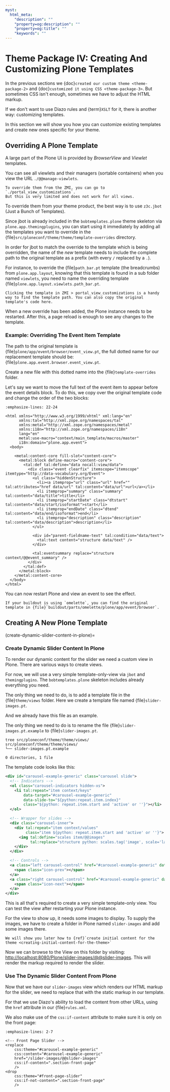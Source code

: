 ```yaml
---
myst:
  html_meta:
    "description": ""
    "property=og:description": ""
    "property=og:title": ""
    "keywords": ""
---
```


# Theme Package IV: Creating And Customizing Plone Templates

In the previous sections we {doc}`created our custom theme <theme-package-2>` and {doc}`customized it using CSS <theme-package-3>`.
But sometimes CSS isn't enough, sometimes we have to adjust the HTML markup.

If we don't want to use Diazo rules and {term}`XSLT` for it, there is another way: customizing templates.

In this section we will show you how you can customize existing templates and create new ones specific for your theme.

## Overriding A Plone Template

A large part of the Plone UI is provided by *BrowserView* and *Viewlet* templates.

You can see all viewlets and their managers (sortable containers) when you view the URL `./@@manage-viewlets`.

```{note}
To override them from the ZMI, you can go to `./portal_view_customizations`.
But this is very limited and does not work for all views.
```

To override them from your theme product, the best way is to use `z3c.jbot` (Just a Bunch of Templates).

Since jbot is already included in the `bobtemplates.plone` theme skeleton via `plone.app.themingplugins`,
you can start using it immediately by adding all the templates you want to override in the {file}`src/ploneconf/theme/theme/template-overrides` directory.

In order for jbot to match the override to the template which is being overridden,
the name of the *new* template needs to include the complete path to the original template as a prefix (with every `/` replaced by a `.`).

For instance, to override the {file}`path_bar.pt` template (the breadcrumbs) from `plone.app.layout`, knowing that this template is found in a sub folder named `viewlets`, you need to name the overriding template {file}`plone.app.layout.viewlets.path_bar.pt`.

```{hint}
Clicking the template in ZMI > portal_view_customizations is a handy way to find the template path. You can also copy the original template's code here.
```

When a new override has been added, the Plone instance needs to be restarted.
After this, a page reload is enough to see any changes to the template.

### Example: Overriding The Event Item Template

The path to the original template is {file}`plone/app/event/browser/event_view.pt`,
the full dotted name for our replacement template should be: {file}`plone.app.event.browser.event_view.pt`.

Create a new file with this dotted name into the {file}`template-overrides` folder.

Let's say we want to move the full text of the event item to appear before the event details block.
To do this, we copy over the original template code and change the order of the two blocks:

```{code-block} xml
:emphasize-lines: 22-24

<html xmlns="http://www.w3.org/1999/xhtml" xml:lang="en"
      xmlns:tal="http://xml.zope.org/namespaces/tal"
      xmlns:metal="http://xml.zope.org/namespaces/metal"
      xmlns:i18n="http://xml.zope.org/namespaces/i18n"
      lang="en"
      metal:use-macro="context/main_template/macros/master"
      i18n:domain="plone.app.event">
  <body>

    <metal:content-core fill-slot="content-core">
      <metal:block define-macro="content-core">
        <tal:def tal:define="data nocall:view/data">
          <div class="event clearfix" itemscope="itemscope" itemtype="http://data-vocabulary.org/Event">
            <ul class="hiddenStructure">
              <li><a itemprop="url" class="url" href="" tal:attributes="href data/url" tal:content="data/url">url</a></li>
              <li itemprop="summary" class="summary" tal:content="data/title">title</li>
              <li itemprop="startDate" class="dtstart" tal:content="data/start/isoformat">start</li>
              <li itemprop="endDate" class="dtend" tal:content="data/end/isoformat">end</li>
              <li itemprop="description" class="description" tal:content="data/description">description</li>
            </ul>

            <div id="parent-fieldname-text" tal:condition="data/text">
              <tal:text content="structure data/text" />
            </div>

            <tal:eventsummary replace="structure context/@@event_summary" />
          </div>
        </tal:def>
      </metal:block>
    </metal:content-core>
  </body>
</html>
```

You can now restart Plone and view an event to see the effect.

```{hint}
If your buildout is using `omelette`, you can find the original template in {file}`buildout/parts/omelette/plone/app/event/browser`.
```

## Creating A New Plone Template

(create-dynamic-slider-content-in-plone)=

### Create Dynamic Slider Content In Plone

To render our dynamic content for the slider we need a custom view in Plone.
There are various ways to create views.

For now, we will use a very simple template-only-view via `jbot` and `themingplugins`.
The `bobtemplates.plone` skeleton includes already everything you need.

The only thing we need to do, is to add a template file in the {file}`theme/views` folder.
Here we create a template file named {file}`slider-images.pt`.

And we already have this file as an example.

The only thing we need to do is to rename the file {file}`slider-images.pt.example` to {file}`slider-images.pt`.

```console
tree src/ploneconf/theme/theme/views/
src/ploneconf/theme/theme/views/
└── slider-images.pt.example

0 directories, 1 file
```

The template code looks like this:

```xml
<div id="carousel-example-generic" class="carousel slide">
  <!-- Indicators -->
  <ol class="carousel-indicators hidden-xs">
    <li tal:repeat="item context/keys"
        data-target="#carousel-example-generic"
        data-slide-to="${python:repeat.item.index}"
        class="${python: repeat.item.start and 'active' or ''}"></li>
  </ol>

  <!-- Wrapper for slides -->
  <div class="carousel-inner">
    <div tal:repeat="item context/values"
         class="item ${python: repeat.item.start and 'active' or ''}">
      <img tal:define="scales item/@@images"
           tal:replace="structure python: scales.tag('image', scale='large', css_class='img-responsive img-full')" />
    </div>
  </div>

  <!-- Controls -->
  <a class="left carousel-control" href="#carousel-example-generic" data-slide="prev">
    <span class="icon-prev"></span>
  </a>
  <a class="right carousel-control" href="#carousel-example-generic" data-slide="next">
    <span class="icon-next"></span>
  </a>
</div>
```

This is all that's required to create a very simple template-only view.
You can test the view after restarting your Plone instance.

For the view to show up, it needs some images to display.
To supply the images, we have to create a folder in Plone named `slider-images` and add some images there.

```{note}
We will show you later how to {ref}`create initial content for the theme <creating-initial-content-for-the-theme>`
```

Now we can browse to the View on this folder by visiting: <http://localhost:8080/Plone/slider-images/@@slider-images>.
This will render the markup required to render the slider.

### Use The Dynamic Slider Content From Plone

Now that we have our `slider-images` view which renders our HTML markup for the slider, we need to replace that with the static markup in our template.

For that we use Diazo's ability to load the content from other URLs, using the `href` attribute in our {file}`rules.xml`.

We also make use of the `css:if-content` attribute to make sure it is only on the front page:

```{code-block} xml
:emphasize-lines: 2-7

<!-- Front Page Slider -->
<replace
    css:theme="#carousel-example-generic"
    css:content="#carousel-example-generic"
    href="/slider-images/@@slider-images"
    css:if-content=".section-front-page"
    />
<drop
    css:theme="#front-page-slider"
    css:if-not-content=".section-front-page"
    />
```
